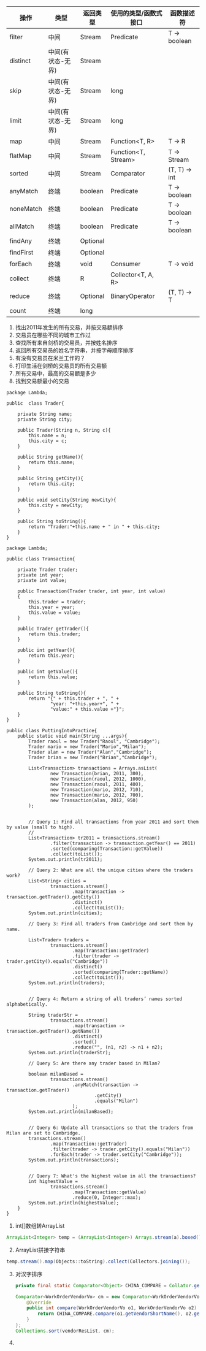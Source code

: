 

| 操作      | 类型              | 返回类型    | 使用的类型/函数式接口  | 函数描述符     |
| --------- | ----------------- | ----------- | ---------------------- | -------------- |
| filter    | 中间              | Stream<T>   | Predicate<T>           | T -> boolean   |
| distinct  | 中间(有状态-无界) | Stream<T>   |                        |                |
| skip      | 中间(有状态-无界) | Stream<T>   | long                   |                |
| limit     | 中间(有状态-无界) | Stream<T>   | long                   |                |
| map       | 中间              | Stream<R>   | Function<T, R>         | T -> R         |
| flatMap   | 中间              | Stream<R>   | Function<T, Stream<R>> | T -> Stream<R> |
| sorted    | 中间              | Stream<T>   | Comparator<T>          | (T, T) -> int  |
| anyMatch  | 终端              | boolean     | Predicate<T>           | T -> boolean   |
| noneMatch | 终端              | boolean     | Predicate<T>           | T -> boolean   |
| allMatch  | 终端              | boolean     | Predicate<T>           | T -> boolean   |
| findAny   | 终端              | Optional<T> |                        |                |
| findFirst | 终端              | Optional<T> |                        |                |
| forEach   | 终端              | void        | Consumer<T>            | T -> void      |
| collect   | 终端              | R           | Collector<T, A, R>     |                |
| reduce    | 终端              | Optional<T> | BinaryOperator<T>      | (T, T) -> T    |
| count     | 终端              | long        |                        |                |











1. 找出2011年发生的所有交易，并按交易额排序
2. 交易员在哪些不同的城市工作过
3. 查找所有来自剑桥的交易员，并按姓名排序
4. 返回所有交易员的姓名字符串，并按字母顺序排序
5. 有没有交易员在米兰工作的？
6. 打印生活在剑桥的交易员的所有交易额
7. 所有交易中，最高的交易额是多少
8. 找到交易额最小的交易



```
package Lambda;

public  class Trader{

    private String name;
    private String city;

    public Trader(String n, String c){
        this.name = n;
        this.city = c;
    }

    public String getName(){
        return this.name;
    }

    public String getCity(){
        return this.city;
    }

    public void setCity(String newCity){
        this.city = newCity;
    }

    public String toString(){
        return "Trader:"+this.name + " in " + this.city;
    }
}
```

```
package Lambda;

public class Transaction{

    private Trader trader;
    private int year;
    private int value;

    public Transaction(Trader trader, int year, int value)
    {
        this.trader = trader;
        this.year = year;
        this.value = value;
    }

    public Trader getTrader(){
        return this.trader;
    }

    public int getYear(){
        return this.year;
    }

    public int getValue(){
        return this.value;
    }

    public String toString(){
        return "{" + this.trader + ", " +
                "year: "+this.year+", " +
                "value:" + this.value +"}";
    }
}
```

```
public class PuttingIntoPractice{
    public static void main(String ...args){
        Trader raoul = new Trader("Raoul", "Cambridge");
        Trader mario = new Trader("Mario","Milan");
        Trader alan = new Trader("Alan","Cambridge");
        Trader brian = new Trader("Brian","Cambridge");

        List<Transaction> transactions = Arrays.asList(
                new Transaction(brian, 2011, 300),
                new Transaction(raoul, 2012, 1000),
                new Transaction(raoul, 2011, 400),
                new Transaction(mario, 2012, 710),
                new Transaction(mario, 2012, 700),
                new Transaction(alan, 2012, 950)
        );


        // Query 1: Find all transactions from year 2011 and sort them by value (small to high).
        //
        List<Transaction> tr2011 = transactions.stream()
                .filter(transaction -> transaction.getYear() == 2011)
                .sorted(comparing(Transaction::getValue))
                .collect(toList());
        System.out.println(tr2011);

        // Query 2: What are all the unique cities where the traders work?
        List<String> cities =
                transactions.stream()
                        .map(transaction -> transaction.getTrader().getCity())
                        .distinct()
                        .collect(toList());
        System.out.println(cities);

        // Query 3: Find all traders from Cambridge and sort them by name.

        List<Trader> traders =
                transactions.stream()
                        .map(Transaction::getTrader)
                        .filter(trader -> trader.getCity().equals("Cambridge"))
                        .distinct()
                        .sorted(comparing(Trader::getName))
                        .collect(toList());
        System.out.println(traders);


        // Query 4: Return a string of all traders’ names sorted alphabetically.

        String traderStr =
                transactions.stream()
                        .map(transaction -> transaction.getTrader().getName())
                        .distinct()
                        .sorted()
                        .reduce("", (n1, n2) -> n1 + n2);
        System.out.println(traderStr);

        // Query 5: Are there any trader based in Milan?

        boolean milanBased =
                transactions.stream()
                        .anyMatch(transaction -> transaction.getTrader()
                                .getCity()
                                .equals("Milan")
                        );
        System.out.println(milanBased);


        // Query 6: Update all transactions so that the traders from Milan are set to Cambridge.
        transactions.stream()
                .map(Transaction::getTrader)
                .filter(trader -> trader.getCity().equals("Milan"))
                .forEach(trader -> trader.setCity("Cambridge"));
        System.out.println(transactions);


        // Query 7: What's the highest value in all the transactions?
        int highestValue =
                transactions.stream()
                        .map(Transaction::getValue)
                        .reduce(0, Integer::max);
        System.out.println(highestValue);
    }
}
```





1. int[]数组转ArrayList

```java
ArrayList<Integer> temp = (ArrayList<Integer>) Arrays.stream(a).boxed().collect(Collectors.toList());
```

2. ArrayList拼接字符串

```java
temp.stream().map(Objects::toString).collect(Collectors.joining());
```

3. 对汉字排序

   ```java
   private final static Comparator<Object> CHINA_COMPARE = Collator.getInstance(java.util.Locale.CHINA);
   
   Comparator<WorkOrderVendorVo> cm = new Comparator<WorkOrderVendorVo>() {
       @Override
       public int compare(WorkOrderVendorVo o1, WorkOrderVendorVo o2) {
           return CHINA_COMPARE.compare(o1.getVendorShortName(), o2.getVendorShortName());
       }
   };
   Collections.sort(vendorResList, cm);
   ```

4. 



























































